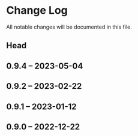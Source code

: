 # Change Log

All notable changes will be documented in this file.

## Head

## 0.9.4 &ndash; 2023-05-04

## 0.9.2 &ndash; 2023-02-22

## 0.9.1 &ndash; 2023-01-12

## 0.9.0 &ndash; 2022-12-22
